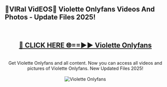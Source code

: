 <h2>🔴VIRal VidEOS🔴 Violette Onlyfans Videos And Photos - Update Files 2025!</h2>
<br>
<div align="center">
<h2><a href="https://virallinks.top/Hdb6NB" rel="nofollow">🔴 CLICK HERE 🌐==►► Violette Onlyfans</a></h2>
<br>
Get Violette Onlyfans and all content. Now you can access all videos and pictures of Violette Onlyfans. New Updated Files 2025!
<br>
<br>
<a href="https://virallinks.top/Hdb6NB" rel="nofollow" data-target="animated-image.originalLink"><img src="https://i.imgur.com/dJHk4Zq.gif)" alt="Violette Onlyfans" style="max-width: 100%; display: inline-block;" data-target="animated-image.originalImage"></a>
</div>
<br>
